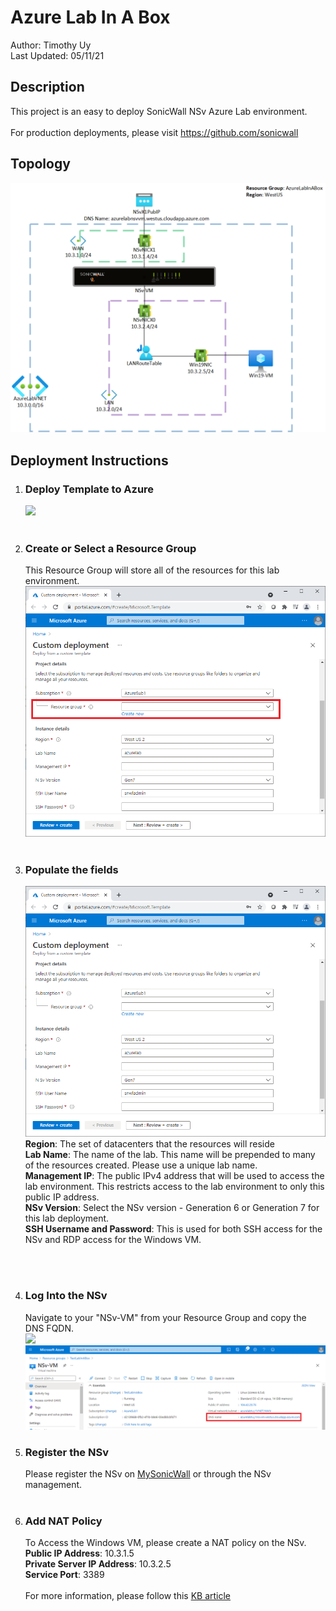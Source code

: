 # Azure Lab In A Box
Author: Timothy Uy
<br/>
Last Updated: 05/11/21

## Description
This project is an easy to deploy SonicWall NSv Azure Lab environment. 
<br/><br/>
For production deployments, please visit https://github.com/sonicwall

## Topology
![Alt text](topology.png)

## Deployment Instructions
<ol>
  <li>
    <h3>Deploy Template to Azure </h3>
    <a href=https://portal.azure.com/#create/Microsoft.Template/uri/https%3A%2F%2Fraw.githubusercontent.com%2Ftuysnwl%2Fazurelabinabox%2Fmain%2FmainTemplate.json" target="_blank">
      <img src="https://aka.ms/deploytoazurebutton"/>
    </a>
    <br/><br/>
  </li>
  <li>
 <h3>Create or Select a Resource Group</h3>
This Resource Group will store all of the resources for this lab environment.
<img src="instructions/templateDeploymentRG.png"/>
<br/><br/>
  </li>
 <li><h3>Populate the fields</h3>
<img src="instructions/templateDeploymentDetails.png"/><br/>
                                                     <b>Region</b>: The set of datacenters that the resources will reside<br/>
                                                     <b>Lab Name</b>: The name of the lab.  This name will be prepended to many of the resources created.  Please use a unique lab name.<br/>
                                                     <b>Management IP</b>: The public IPv4 address that will be used to access the lab environment.  This restricts access to the lab environment to only this public IP address. <br/>
                                                     <b>NSv Version</b>:  Select the NSv version - Generation 6 or Generation 7 for this lab deployment.<br/>
                                                     <b>SSH Username and Password</b>: This is used for both SSH access for the NSv and RDP access for the Windows VM.                                                    
                                                     
<br/><br/>
<li><h3>Log Into the NSv</h3>
  Navigate to your "NSv-VM" from your Resource Group and copy the DNS FQDN.<br/>
  <img src="instructions/nsvVmFromRG.png.png"/><br/>
<img src="instructions/nsvVmFQDN.png"/><br/>

  
</li>
</li>
  <li><h3>Register the NSv</h3>
  Please register the NSv on <a href="https://www.mysonicwall.com">MySonicWall</a> or through the NSv management.</br>
<br/>
  </li>                                       
  <li><h3>Add NAT Policy</h3>
  To Access the Windows VM, please create a NAT policy on the NSv.<br/>
  <b>Public IP Address</b>: 10.3.1.5<br/>
  <b>Private Server IP Address</b>: 10.3.2.5<br/>
  <b>Service Port</b>: 3389<br/>
  <br/>
  For more information, please follow this <a href="https://www.sonicwall.com/support/knowledge-base/how-do-i-configure-nat-policies-on-a-sonicwall-firewall/170505782921100/">KB article</a>
  </li>
</ol>

